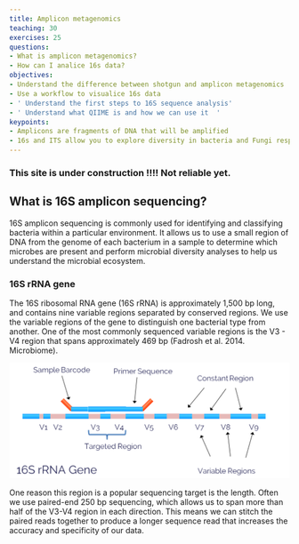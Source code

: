 ```yaml
---
title: Amplicon metagenomics
teaching: 30
exercises: 25
questions:
- What is amplicon metagenomics?
- How can I analice 16s data?
objectives:
- Understand the difference between shotgun and amplicon metagenomics
- Use a workflow to visualice 16s data
- ' Understand the first steps to 16S sequence analysis'
- ' Understand what QIIME is and how we can use it  '
keypoints:
- Amplicons are fragments of DNA that will be amplified
- 16s and ITS allow you to explore diversity in bacteria and Fungi respectively
---
```


### This site is under construction !!!! Not reliable yet.

## What is 16S amplicon sequencing?

16S amplicon sequencing is commonly used for identifying and classifying bacteria within a particular environment. It allows us to use a small region of DNA from the genome of each bacterium in a sample to determine which microbes are present and perform microbial diversity analyses to help us understand the microbial ecosystem.

### 16S rRNA gene

The 16S ribosomal RNA gene (16S rRNA) is approximately 1,500 bp long, and contains nine variable regions separated by conserved regions. We use the variable regions of the gene to distinguish one bacterial type from another. One of the most commonly sequenced variable regions is the V3 - V4 region that spans approximately 469 bp (Fadrosh et al. 2014. Microbiome).

![16S rRNA Variable Regions (http://www.lcsciences.com/)](fig/16s-gene.png)

One reason this region is a popular sequencing target is the length. Often we use paired-end 250 bp sequencing, which allows us to span more than half of the V3-V4 region in each direction. This means we can stitch the paired reads together to produce a longer sequence read that increases the accuracy and specificity of our data.


